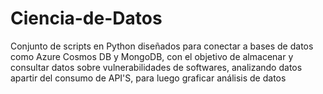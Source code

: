# Ciencia-de-Datos
Conjunto de scripts en Python diseñados para conectar a bases de datos como Azure Cosmos DB y MongoDB, con el objetivo de almacenar y consultar datos sobre vulnerabilidades de softwares, analizando datos apartir del consumo de API'S, para luego graficar análisis de datos
